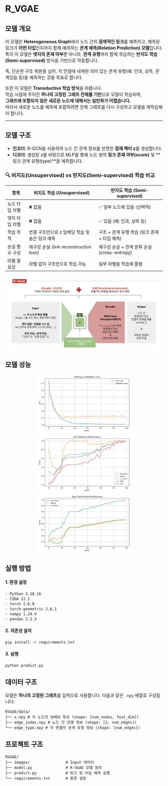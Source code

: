 # R_VGAE

## 모델 개요
이 모델은 **Heterogeneous Graph**에서 노드 간의 **잠재적인 링크**를 예측하고, 예측된 링크가 **어떤 타입**인지까지 함께 예측하는 **관계 예측(Relation Prediction) 모델**입니다.  
특히 이 모델은 **엣지의 존재 여부**뿐 아니라, **관계 유형**까지 함께 학습하는 **반지도 학습(Semi-supervised)** 방식을 기반으로 작동합니다.

즉, 단순한 구조 복원을 넘어, 각 연결에 내재된 의미 있는 관계 유형(예: 인과, 상하, 관계있음 등)을 예측하는 것을 목표로 합니다.

또한 이 모델은 **Transductive 학습 방식**을 따릅니다.  
학습 시점에 주어진 **하나의 고정된 그래프 전체를 기반**으로 모델이 학습되며,  
**그래프에 포함되지 않은 새로운 노드에 대해서는 일반화가 어렵습니다.**  
따라서 새로운 노드를 예측에 포함하려면 전체 그래프를 다시 구성하고 모델을 재학습해야 합니다.

---

## 모델 구조

- **인코더**: R-GCN을 사용하여 노드 간 관계 정보를 반영한 **잠재 벡터 z**를 생성합니다.  
- **디코더**: 생성된 z를 바탕으로 MLP를 통해 노드 쌍의 **링크 존재 여부(score)** 및 **링크 관계 유형(type)**을 예측합니다.

### 🔍 비지도(Unsupervised) vs 반지도(Semi-supervised) 학습 비교

| 항목 | 비지도 학습 (Unsupervised) | 반지도 학습 (Semi-supervised) |
|------|-----------------------------|-------------------------------|
| 노드 타입 라벨 | ❌ 없음 | ✅ 일부 노드에 있음 (선택적) |
| 엣지 타입 라벨 | ❌ 없음 | ✅ 있음 (예: 인과, 상하 등) |
| 학습 목적 | 연결 구조만으로 z 임베딩 학습 및 숨은 링크 예측 | 구조 + 관계 유형 학습 (링크 존재 + 타입 예측) |
| 손실 함수 구성 | 재구성 손실 (link reconstruction loss) | 재구성 손실 + 관계 분류 손실 (cross-entropy) |
| 라벨 필요성 | 라벨 없이 구조만으로 학습 가능 | 일부 라벨을 학습에 활용 |

![alt text](images/flow.png)


## 모델 성능
<p align="center">
  <img src="images/loss_plot.png" width="300"/>
  <img src="images/link_performance.png" width="300"/>
  <img src="images/type_performance.png" width="300"/>
</p>

## 실행 방법
#### 1. 환경 설정
```
- Python 3.10.16  
- CUDA 12.1  
- torch 2.6.0  
- torch-geometric 2.6.1  
- numpy 1.24.4  
- pandas 2.2.3
```
#### 2. 의존성 설치
```
pip install -r requirements.txt
```

#### 3. 실행
```
python predict.py
```
## 데이터 구조

모델은 **하나의 고정된 그래프**를 입력으로 사용합니다. 다음과 같은 `.npy` 배열로 구성됩니다:

```
RVGAE/data/
├── x.npy # 각 노드의 임베딩 특성 (shape: [num_nodes, feat_dim])
├── edge_index.npy # 노드 간 연결 정보 (shape: [2, num_edges])
└── edge_type.npy # 각 연결의 관계 유형 정보 (shape: [num_edges])
```

## 프로젝트 구조
```
RVGAE/
├── images/                # Input 데이터
├── model.py               # R-VGAE 모델 정의
├── predict.py             # 링크 및 타입 예측 실행
└── requirements.txt       # 환경 설정
```
